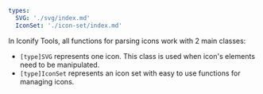 ```yaml
types:
  SVG: './svg/index.md'
  IconSet: './icon-set/index.md'
```

In Iconify Tools, all functions for parsing icons work with 2 main classes:

- `[type]SVG` represents one icon. This class is used when icon's elements need to be manipulated.
- `[type]IconSet` represents an icon set with easy to use functions for managing icons.
